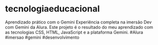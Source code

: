 # tecnologiaeducacional
Aprendizado prático com o Gemini  Experiência completa na imersão Dev com Gemini da Alura. Este projeto é o resultado do meu aprendizado com as tecnologias CSS, HTML, JavaScript e a plataforma Gemini. #Alura #imersao #gemini #desenvolvimento
